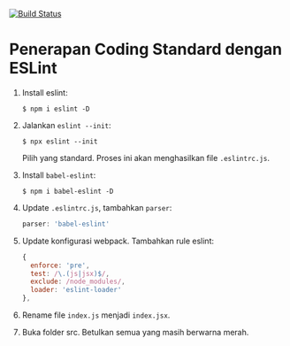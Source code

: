 [![Build Status](https://travis-ci.org/ynwd/express-react.svg?branch=setup-eslint)](https://travis-ci.org/ynwd/express-react)

# Penerapan Coding Standard dengan ESLint
1. Install eslint:
    ```
    $ npm i eslint -D
    ```
2. Jalankan `eslint --init`:
    ```
    $ npx eslint --init
    ```
    Pilih yang standard. Proses ini akan menghasilkan file `.eslintrc.js`.

3. Install `babel-eslint`:
    ```
    $ npm i babel-eslint -D
    ```
4. Update `.eslintrc.js`, tambahkan `parser`:
    ```js
    parser: 'babel-eslint'
    ```
6. Update konfigurasi webpack. Tambahkan rule eslint:
    ```js
    {
      enforce: 'pre',
      test: /\.(js|jsx)$/,
      exclude: /node_modules/,
      loader: 'eslint-loader'
    },
    ```
7. Rename file `index.js` menjadi `index.jsx`.
8. Buka folder src. Betulkan semua yang masih berwarna merah.